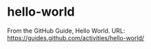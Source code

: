 # hello-world
From the GitHub Guide, Hello World. URL: https://guides.github.com/activities/hello-world/
